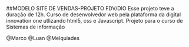 ##MODELO SITE DE VENDAS-PROJETO FDV/DIO
Esse projeto teve a duração de 12h. 
Curso de desenvolvedor web pela plataforma da digital innovation one utlizando html5, css e Javascript.
Projeto para o curso de Sistemas de informação

@Marco
@Luan
@Melquiades

